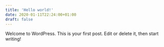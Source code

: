 ```yaml
---
title: 'Hello world!'
date: 2020-01-11T22:24:00+01:00
draft: false
---
```


Welcome to WordPress. This is your first post. Edit or delete it, then start writing!
